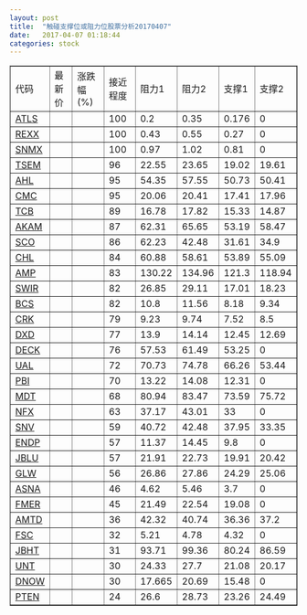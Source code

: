 ```yaml
---
layout: post
title:  "触碰支撑位或阻力位股票分析20170407"
date:   2017-04-07 01:18:44
categories: stock
---
```

<script type="text/javascript">
var stockList = []
stockList.push('gb_atls');
stockList.push('gb_rexx');
stockList.push('gb_snmx');
stockList.push('gb_tsem');
stockList.push('gb_ahl');
stockList.push('gb_cmc');
stockList.push('gb_tcb');
stockList.push('gb_akam');
stockList.push('gb_sco');
stockList.push('gb_chl');
stockList.push('gb_amp');
stockList.push('gb_swir');
stockList.push('gb_bcs');
stockList.push('gb_crk');
stockList.push('gb_dxd');
stockList.push('gb_deck');
stockList.push('gb_ual');
stockList.push('gb_pbi');
stockList.push('gb_mdt');
stockList.push('gb_nfx');
stockList.push('gb_snv');
stockList.push('gb_endp');
stockList.push('gb_jblu');
stockList.push('gb_glw');
stockList.push('gb_asna');
stockList.push('gb_fmer');
stockList.push('gb_amtd');
stockList.push('gb_fsc');
stockList.push('gb_jbht');
stockList.push('gb_unt');
stockList.push('gb_dnow');
stockList.push('gb_pten');
</script>
<table border="1">
 <tr>
 <td>代码</td>
 <td>最新价</td>
 <td>涨跌幅(%)</td>
 <td>接近程度</td>
 <td>阻力1</td>
 <td>阻力2</td>
 <td>支撑1</td>
 <td>支撑2</td>
</tr>
  <tr id="atls" class="red">
  <td><a href="http://stock.finance.sina.com.cn/usstock/quotes/ATLS.html" target="_blank">ATLS</a></td><td></td><td></td><td>100</td><td>0.2</td><td>0.35</td><td>0.176</td><td>0</td></tr>
  <tr id="rexx" class="red">
  <td><a href="http://stock.finance.sina.com.cn/usstock/quotes/REXX.html" target="_blank">REXX</a></td><td></td><td></td><td>100</td><td>0.43</td><td>0.55</td><td>0.27</td><td>0</td></tr>
  <tr id="snmx" class="red">
  <td><a href="http://stock.finance.sina.com.cn/usstock/quotes/SNMX.html" target="_blank">SNMX</a></td><td></td><td></td><td>100</td><td>0.97</td><td>1.02</td><td>0.81</td><td>0</td></tr>
  <tr id="tsem" class="red">
  <td><a href="http://stock.finance.sina.com.cn/usstock/quotes/TSEM.html" target="_blank">TSEM</a></td><td></td><td></td><td>96</td><td>22.55</td><td>23.65</td><td>19.02</td><td>19.61</td></tr>
  <tr id="ahl" class="green">
  <td><a href="http://stock.finance.sina.com.cn/usstock/quotes/AHL.html" target="_blank">AHL</a></td><td></td><td></td><td>95</td><td>54.35</td><td>57.55</td><td>50.73</td><td>50.41</td></tr>
  <tr id="cmc" class="green">
  <td><a href="http://stock.finance.sina.com.cn/usstock/quotes/CMC.html" target="_blank">CMC</a></td><td></td><td></td><td>95</td><td>20.06</td><td>20.41</td><td>17.41</td><td>17.96</td></tr>
  <tr id="tcb" class="red">
  <td><a href="http://stock.finance.sina.com.cn/usstock/quotes/TCB.html" target="_blank">TCB</a></td><td></td><td></td><td>89</td><td>16.78</td><td>17.82</td><td>15.33</td><td>14.87</td></tr>
  <tr id="akam" class="green">
  <td><a href="http://stock.finance.sina.com.cn/usstock/quotes/AKAM.html" target="_blank">AKAM</a></td><td></td><td></td><td>87</td><td>62.31</td><td>65.65</td><td>53.19</td><td>58.47</td></tr>
  <tr id="sco" class="green">
  <td><a href="http://stock.finance.sina.com.cn/usstock/quotes/SCO.html" target="_blank">SCO</a></td><td></td><td></td><td>86</td><td>62.23</td><td>42.48</td><td>31.61</td><td>34.9</td></tr>
  <tr id="chl" class="green">
  <td><a href="http://stock.finance.sina.com.cn/usstock/quotes/CHL.html" target="_blank">CHL</a></td><td></td><td></td><td>84</td><td>60.88</td><td>58.61</td><td>53.89</td><td>55.09</td></tr>
  <tr id="amp" class="red">
  <td><a href="http://stock.finance.sina.com.cn/usstock/quotes/AMP.html" target="_blank">AMP</a></td><td></td><td></td><td>83</td><td>130.22</td><td>134.96</td><td>121.3</td><td>118.94</td></tr>
  <tr id="swir" class="red">
  <td><a href="http://stock.finance.sina.com.cn/usstock/quotes/SWIR.html" target="_blank">SWIR</a></td><td></td><td></td><td>82</td><td>26.85</td><td>29.11</td><td>17.01</td><td>18.23</td></tr>
  <tr id="bcs" class="red">
  <td><a href="http://stock.finance.sina.com.cn/usstock/quotes/BCS.html" target="_blank">BCS</a></td><td></td><td></td><td>82</td><td>10.8</td><td>11.56</td><td>8.18</td><td>9.34</td></tr>
  <tr id="crk" class="red">
  <td><a href="http://stock.finance.sina.com.cn/usstock/quotes/CRK.html" target="_blank">CRK</a></td><td></td><td></td><td>79</td><td>9.23</td><td>9.74</td><td>7.52</td><td>8.5</td></tr>
  <tr id="dxd" class="green">
  <td><a href="http://stock.finance.sina.com.cn/usstock/quotes/DXD.html" target="_blank">DXD</a></td><td></td><td></td><td>77</td><td>13.9</td><td>14.14</td><td>12.45</td><td>12.69</td></tr>
  <tr id="deck" class="red">
  <td><a href="http://stock.finance.sina.com.cn/usstock/quotes/DECK.html" target="_blank">DECK</a></td><td></td><td></td><td>76</td><td>57.53</td><td>61.49</td><td>53.25</td><td>0</td></tr>
  <tr id="ual" class="red">
  <td><a href="http://stock.finance.sina.com.cn/usstock/quotes/UAL.html" target="_blank">UAL</a></td><td></td><td></td><td>72</td><td>70.73</td><td>74.78</td><td>66.26</td><td>53.44</td></tr>
  <tr id="pbi" class="red">
  <td><a href="http://stock.finance.sina.com.cn/usstock/quotes/PBI.html" target="_blank">PBI</a></td><td></td><td></td><td>70</td><td>13.22</td><td>14.08</td><td>12.31</td><td>0</td></tr>
  <tr id="mdt" class="red">
  <td><a href="http://stock.finance.sina.com.cn/usstock/quotes/MDT.html" target="_blank">MDT</a></td><td></td><td></td><td>68</td><td>80.94</td><td>83.47</td><td>73.59</td><td>75.72</td></tr>
  <tr id="nfx" class="red">
  <td><a href="http://stock.finance.sina.com.cn/usstock/quotes/NFX.html" target="_blank">NFX</a></td><td></td><td></td><td>63</td><td>37.17</td><td>43.01</td><td>33</td><td>0</td></tr>
  <tr id="snv" class="green">
  <td><a href="http://stock.finance.sina.com.cn/usstock/quotes/SNV.html" target="_blank">SNV</a></td><td></td><td></td><td>59</td><td>40.72</td><td>42.48</td><td>37.95</td><td>33.35</td></tr>
  <tr id="endp" class="red">
  <td><a href="http://stock.finance.sina.com.cn/usstock/quotes/ENDP.html" target="_blank">ENDP</a></td><td></td><td></td><td>57</td><td>11.37</td><td>14.45</td><td>9.8</td><td>0</td></tr>
  <tr id="jblu" class="green">
  <td><a href="http://stock.finance.sina.com.cn/usstock/quotes/JBLU.html" target="_blank">JBLU</a></td><td></td><td></td><td>57</td><td>21.91</td><td>22.73</td><td>19.91</td><td>20.42</td></tr>
  <tr id="glw" class="red">
  <td><a href="http://stock.finance.sina.com.cn/usstock/quotes/GLW.html" target="_blank">GLW</a></td><td></td><td></td><td>56</td><td>26.86</td><td>27.86</td><td>24.29</td><td>25.06</td></tr>
  <tr id="asna" class="green">
  <td><a href="http://stock.finance.sina.com.cn/usstock/quotes/ASNA.html" target="_blank">ASNA</a></td><td></td><td></td><td>46</td><td>4.62</td><td>5.46</td><td>3.7</td><td>0</td></tr>
  <tr id="fmer" class="green">
  <td><a href="http://stock.finance.sina.com.cn/usstock/quotes/FMER.html" target="_blank">FMER</a></td><td></td><td></td><td>45</td><td>21.49</td><td>22.54</td><td>19.08</td><td>0</td></tr>
  <tr id="amtd" class="green">
  <td><a href="http://stock.finance.sina.com.cn/usstock/quotes/AMTD.html" target="_blank">AMTD</a></td><td></td><td></td><td>36</td><td>42.32</td><td>40.74</td><td>36.36</td><td>37.2</td></tr>
  <tr id="fsc" class="green">
  <td><a href="http://stock.finance.sina.com.cn/usstock/quotes/FSC.html" target="_blank">FSC</a></td><td></td><td></td><td>32</td><td>5.21</td><td>4.78</td><td>4.32</td><td>0</td></tr>
  <tr id="jbht" class="red">
  <td><a href="http://stock.finance.sina.com.cn/usstock/quotes/JBHT.html" target="_blank">JBHT</a></td><td></td><td></td><td>31</td><td>93.71</td><td>99.36</td><td>80.24</td><td>86.59</td></tr>
  <tr id="unt" class="red">
  <td><a href="http://stock.finance.sina.com.cn/usstock/quotes/UNT.html" target="_blank">UNT</a></td><td></td><td></td><td>30</td><td>24.33</td><td>27.7</td><td>21.08</td><td>20.17</td></tr>
  <tr id="dnow" class="green">
  <td><a href="http://stock.finance.sina.com.cn/usstock/quotes/DNOW.html" target="_blank">DNOW</a></td><td></td><td></td><td>30</td><td>17.665</td><td>20.69</td><td>15.48</td><td>0</td></tr>
  <tr id="pten" class="green">
  <td><a href="http://stock.finance.sina.com.cn/usstock/quotes/PTEN.html" target="_blank">PTEN</a></td><td></td><td></td><td>24</td><td>26.6</td><td>28.73</td><td>23.26</td><td>24.49</td></tr>
</table>
